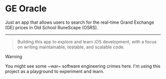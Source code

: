 # GE Oracle

Just an app that allows users to search for the real-time Grand Exchange (GE) prices in Old School RuneScape (OSRS).

---
> Building this app to explore and learn iOS development, with a focus on writing maintainable, testable, and scalable code.

> [!WARNING]  
> You might see some ~war~ software engineering crimes here. I'm using this project as a playground to experiment and learn.
